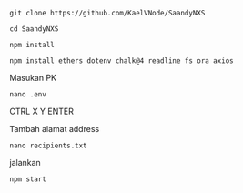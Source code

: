 ```
git clone https://github.com/KaelVNode/SaandyNXS
```
```
cd SaandyNXS
```
```
npm install
```
```
npm install ethers dotenv chalk@4 readline fs ora axios

```
Masukan PK 

```
nano .env
```
CTRL X Y ENTER



Tambah alamat address
```
nano recipients.txt
```
jalankan


```
npm start
```
